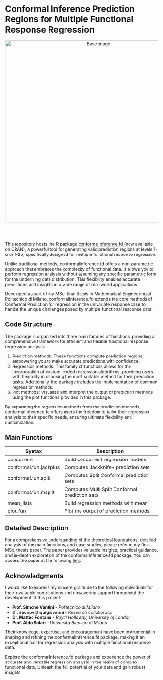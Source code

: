 # Conformal Inference Prediction Regions for Multiple Functional Response Regression

<div align="center">
  <img src="./readmepic/Graphs.png" alt="Base image" width="600">
</div>


<br> <br>

This repository hosts the R package [conformalInference.fd](https://cran.r-project.org/web/packages/conformalInference.fd/index.html) (now available on CRAN), a powerful tool for generating valid prediction regions at levels 1-α or 1-2α, specifically designed for multiple functional response regression.

Unlike traditional methods, conformalInference.fd offers a non-parametric approach that embraces the complexity of functional data. It allows you to perform regression analysis without assuming any specific parametric form for the underlying data distribution. This flexibility enables accurate predictions and insights in a wide range of real-world applications.

Developed as part of my MSc. final thesis in Mathematical Engineering at Politecnico di Milano, conformalInference.fd extends the core methods of Conformal Prediction for regression in the univariate response case to handle the unique challenges posed by multiple functional response data.

## Code Structure

The package is organized into three main families of functions, providing a comprehensive framework for efficient and flexible functional response regression analysis:

1. Prediction methods: These functions compute prediction regions, empowering you to make accurate predictions with confidence.
2. Regression methods: This family of functions allows for the incorporation of custom-coded regression algorithms, providing users with flexibility in choosing the most suitable method for their prediction tasks. Additionally, the package includes the implementation of common regression methods.
3. Plot methods: Visualize and interpret the output of prediction methods using the plot functions provided in this package.

By separating the regression methods from the prediction methods, conformalInference.fd offers users the freedom to tailor their regression analysis to their specific needs, ensuring ultimate flexibility and customization.

## Main Functions

| Syntax                    | Description                                 |
| ------------------------- | ------------------------------------------- |
| concurrent                | Build concurrent regression models           |
| conformal.fun.jackplus    | Computes Jackknife+ prediction sets          |
| conformal.fun.split       | Computes Split Conformal prediction sets     |
| conformal.fun.msplit      | Computes Multi Split Conformal prediction sets|
| mean_lists                | Build regression methods with mean           |
| plot_fun                  | Plot the output of prediction methods        |

## Detailed Description

For a comprehensive understanding of the theoretical foundations, detailed analysis of the main functions, and case studies, please refer to my final MSc. thesis paper. The paper provides valuable insights, practical guidance, and in-depth exploration of the conformalInference.fd package. You can access the paper at the following [link](https://arxiv.org/abs/2106.01792).

## Acknowledgments

I would like to express my sincere gratitude to the following individuals for their invaluable contributions and unwavering support throughout the development of this project:

- **Prof. Simone Vantini** - _Politecnico di Milano_
- **Dr. Jacopo Diquigiovanni** - _Research collaborator_
- **Dr. Matteo Fontana** - _Royal Holloway, University of London_
- **Prof. Aldo Solari** - _Università Bicocca di Milano_

Their knowledge, expertise, and encouragement have been instrumental in shaping and refining the conformalInference.fd package, making it an exceptional tool for regression analysis with multiple functional response data.

Explore the conformalInference.fd package and experience the power of accurate and versatile regression analysis in the realm of complex functional data. Unleash the full potential of your data and gain robust insights

